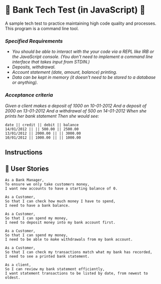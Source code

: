 # 💸 Bank Tech Test (in JavaScript) 💸

A sample tech test to practice maintaining high code quality and processes.
This program is a command line tool. 

### *Specified  Requirements* 
* *You should be able to interact with the your code via a REPL like IRB or the JavaScript console. (You don't need to implement a command line interface that takes input from STDIN.)*
* *Deposits, withdrawal.*
* *Account statement (date, amount, balance) printing.*
* *Data can be kept in memory (it doesn't need to be stored to a database or anything).*

### *Acceptance criteria*

*Given a client makes a deposit of 1000 on 10-01-2012 And a deposit of 2000 on 13-01-2012 And a withdrawal of 500 on 14-01-2012 When she prints her bank statement Then she would see:*
```
date || credit || debit || balance
14/01/2012 || || 500.00 || 2500.00
13/01/2012 || 2000.00 || || 3000.00
10/01/2012 || 1000.00 || || 1000.00
```

## Instructions 

## 🎩 User Stories
```
As a Bank Manager,
To ensure we only take customers money,
I want new accounts to have a starting balance of 0.

As a Customer,
So that I can check how much money I have to spend,
I need to have a bank balance.

As a Customer,
So that I can spend my money,
I need to deposit money into my bank account first.

As a Customer,
So that I can spend my money,
I need to be able to make withdrawals from my bank account.

As a Customer,
So that I can check my transactions match what my bank has recorded,
I need to see a printed bank statement.

As a client,
So I can review my bank statement efficiently,
I want statement transactions to be listed by date, from newest to oldest.
```